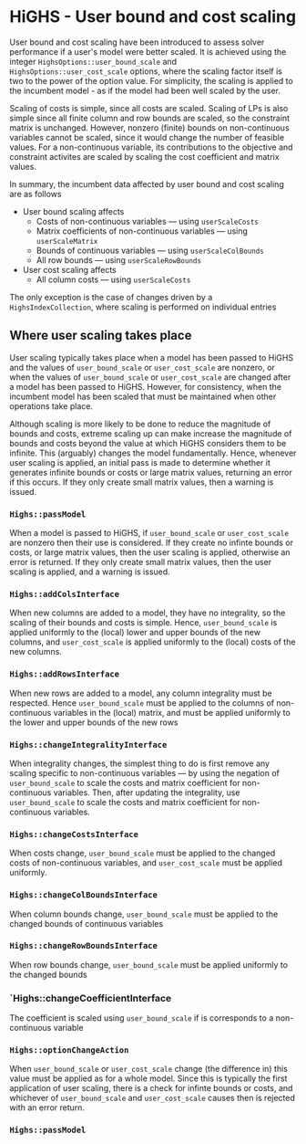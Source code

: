 # HiGHS - User bound and cost scaling

User bound and cost scaling have been introduced to assess solver
performance if a user's model were better scaled. It is achieved using
the integer `HighsOptions::user_bound_scale` and
`HighsOptions::user_cost_scale` options, where the scaling factor
itself is two to the power of the option value. For simplicity, the
scaling is applied to the incumbent model - as if the model had been
well scaled by the user.

Scaling of costs is simple, since all costs are scaled. Scaling of LPs
is also simple since all finite column and row bounds are scaled, so
the constraint matrix is unchanged. However, nonzero (finite) bounds
on non-continuous variables cannot be scaled, since it would change
the number of feasible values. For a non-continuous variable, its
contributions to the objective and constraint activites are scaled by
scaling the cost coefficient and matrix values.

In summary, the incumbent data affected by user bound and cost scaling
are as follows

- User bound scaling affects
  - Costs of non-continuous variables &#8212; using `userScaleCosts`
  - Matrix coefficients of non-continuous variables &#8212; using `userScaleMatrix`
  - Bounds of continuous variables &#8212; using `userScaleColBounds`
  - All row bounds &#8212; using `userScaleRowBounds`
- User cost scaling affects
  - All column costs &#8212; using `userScaleCosts`

The only exception is the case of changes driven by a
`HighsIndexCollection`, where scaling is performed on individual
entries

## Where user scaling takes place

User scaling typically takes place when a model has been passed to
HiGHS and the values of `user_bound_scale` or `user_cost_scale` are
nonzero, or when the values of `user_bound_scale` or `user_cost_scale`
are changed after a model has been passed to HiGHS. However, for
consistency, when the incumbent model has been scaled that must be
maintained when other operations take place.

Although scaling is more likely to be done to reduce the magnitude of
bounds and costs, extreme scaling up can make increase the magnitude
of bounds and costs beyond the value at which HiGHS considers them to
be infinite. This (arguably) changes the model fundamentally. Hence,
whenever user scaling is applied, an initial pass is made to determine
whether it generates infinite bounds or costs or large matrix values,
returning an error if this occurs. If they only create small matrix
values, then a warning is issued.

### `Highs::passModel`

When a model is passed to HiGHS, if `user_bound_scale` or
`user_cost_scale` are nonzero then their use is considered. If they
create no infinte bounds or costs, or large matrix values, then the
user scaling is applied, otherwise an error is returned. If they only
create small matrix values, then the user scaling is applied, and a
warning is issued.

### `Highs::addColsInterface`

When new columns are added to a model, they have no integrality, so
the scaling of their bounds and costs is simple. Hence,
`user_bound_scale` is applied uniformly to the (local) lower and upper
bounds of the new columns, and `user_cost_scale` is applied uniformly
to the (local) costs of the new columns.

### `Highs::addRowsInterface`

When new rows are added to a model, any column integrality must be
respected. Hence `user_bound_scale` must be applied to the columns of
non-continuous variables in the (local) matrix, and must be applied
uniformly to the lower and upper bounds of the new rows

### `Highs::changeIntegralityInterface`

When integrality changes, the simplest thing to do is first remove any
scaling specific to non-continuous variables &#8212; by using the negation
of `user_bound_scale` to scale the costs and matrix coefficient for
non-continuous variables. Then, after updating the integrality, use
`user_bound_scale` to scale the costs and matrix coefficient for
non-continuous variables.

### `Highs::changeCostsInterface`

When costs change, `user_bound_scale` must be applied to the changed
costs of non-continuous variables, and `user_cost_scale` must be
applied uniformly.

### `Highs::changeColBoundsInterface`

When column bounds change, `user_bound_scale` must be applied to the
changed bounds of continuous variables

### `Highs::changeRowBoundsInterface`

When row bounds change, `user_bound_scale` must be applied uniformly
to the changed bounds

### `Highs::changeCoefficientInterface

The coefficient is scaled using `user_bound_scale` if is corresponds
to a non-continuous variable

### `Highs::optionChangeAction`

When `user_bound_scale` or `user_cost_scale` change (the difference
in) this value must be applied as for a whole model. Since this is
typically the first application of user scaling, there is a check for
infinte bounds or costs, and whichever of `user_bound_scale` and
`user_cost_scale` causes then is rejected with an error return.

### `Highs::passModel`


